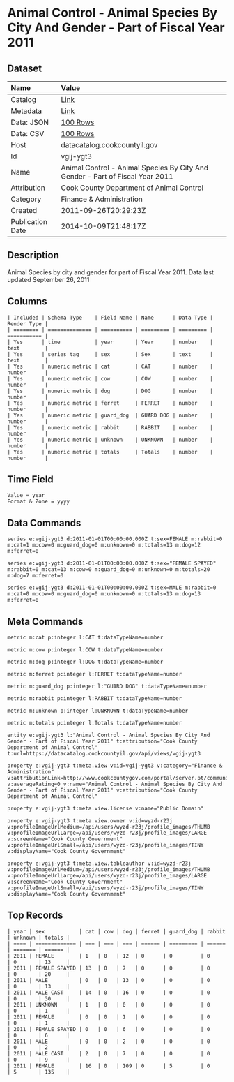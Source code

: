 # Animal Control - Animal Species By City And Gender - Part of Fiscal Year 2011

## Dataset

| Name | Value |
| :--- | :---- |
| Catalog | [Link](https://catalog.data.gov/dataset/animal-control-animal-species-by-city-and-gender-part-of-fiscal-year-2011-836d1) |
| Metadata | [Link](https://datacatalog.cookcountyil.gov/api/views/vgij-ygt3) |
| Data: JSON | [100 Rows](https://datacatalog.cookcountyil.gov/api/views/vgij-ygt3/rows.json?max_rows=100) |
| Data: CSV | [100 Rows](https://datacatalog.cookcountyil.gov/api/views/vgij-ygt3/rows.csv?max_rows=100) |
| Host | datacatalog.cookcountyil.gov |
| Id | vgij-ygt3 |
| Name | Animal Control - Animal Species By City And Gender - Part of Fiscal Year 2011 |
| Attribution | Cook County Department of Animal Control |
| Category | Finance & Administration |
| Created | 2011-09-26T20:29:23Z |
| Publication Date | 2014-10-09T21:48:17Z |

## Description

Animal Species by city and gender for part of Fiscal Year 2011. Data last updated September 26, 2011

## Columns

```ls
| Included | Schema Type    | Field Name | Name      | Data Type | Render Type |
| ======== | ============== | ========== | ========= | ========= | =========== |
| Yes      | time           | year       | Year      | number    | text        |
| Yes      | series tag     | sex        | Sex       | text      | text        |
| Yes      | numeric metric | cat        | CAT       | number    | number      |
| Yes      | numeric metric | cow        | COW       | number    | number      |
| Yes      | numeric metric | dog        | DOG       | number    | number      |
| Yes      | numeric metric | ferret     | FERRET    | number    | number      |
| Yes      | numeric metric | guard_dog  | GUARD DOG | number    | number      |
| Yes      | numeric metric | rabbit     | RABBIT    | number    | number      |
| Yes      | numeric metric | unknown    | UNKNOWN   | number    | number      |
| Yes      | numeric metric | totals     | Totals    | number    | number      |
```

## Time Field

```ls
Value = year
Format & Zone = yyyy
```

## Data Commands

```ls
series e:vgij-ygt3 d:2011-01-01T00:00:00.000Z t:sex=FEMALE m:rabbit=0 m:cat=1 m:cow=0 m:guard_dog=0 m:unknown=0 m:totals=13 m:dog=12 m:ferret=0

series e:vgij-ygt3 d:2011-01-01T00:00:00.000Z t:sex="FEMALE SPAYED" m:rabbit=0 m:cat=13 m:cow=0 m:guard_dog=0 m:unknown=0 m:totals=20 m:dog=7 m:ferret=0

series e:vgij-ygt3 d:2011-01-01T00:00:00.000Z t:sex=MALE m:rabbit=0 m:cat=0 m:cow=0 m:guard_dog=0 m:unknown=0 m:totals=13 m:dog=13 m:ferret=0
```

## Meta Commands

```ls
metric m:cat p:integer l:CAT t:dataTypeName=number

metric m:cow p:integer l:COW t:dataTypeName=number

metric m:dog p:integer l:DOG t:dataTypeName=number

metric m:ferret p:integer l:FERRET t:dataTypeName=number

metric m:guard_dog p:integer l:"GUARD DOG" t:dataTypeName=number

metric m:rabbit p:integer l:RABBIT t:dataTypeName=number

metric m:unknown p:integer l:UNKNOWN t:dataTypeName=number

metric m:totals p:integer l:Totals t:dataTypeName=number

entity e:vgij-ygt3 l:"Animal Control - Animal Species By City And Gender - Part of Fiscal Year 2011" t:attribution="Cook County Department of Animal Control" t:url=https://datacatalog.cookcountyil.gov/api/views/vgij-ygt3

property e:vgij-ygt3 t:meta.view v:id=vgij-ygt3 v:category="Finance & Administration" v:attributionLink=http://www.cookcountygov.com/portal/server.pt/community/animal___rabies_control/247 v:averageRating=0 v:name="Animal Control - Animal Species By City And Gender - Part of Fiscal Year 2011" v:attribution="Cook County Department of Animal Control"

property e:vgij-ygt3 t:meta.view.license v:name="Public Domain"

property e:vgij-ygt3 t:meta.view.owner v:id=wyzd-r23j v:profileImageUrlMedium=/api/users/wyzd-r23j/profile_images/THUMB v:profileImageUrlLarge=/api/users/wyzd-r23j/profile_images/LARGE v:screenName="Cook County Government" v:profileImageUrlSmall=/api/users/wyzd-r23j/profile_images/TINY v:displayName="Cook County Government"

property e:vgij-ygt3 t:meta.view.tableauthor v:id=wyzd-r23j v:profileImageUrlMedium=/api/users/wyzd-r23j/profile_images/THUMB v:profileImageUrlLarge=/api/users/wyzd-r23j/profile_images/LARGE v:screenName="Cook County Government" v:profileImageUrlSmall=/api/users/wyzd-r23j/profile_images/TINY v:displayName="Cook County Government"
```

## Top Records

```ls
| year | sex           | cat | cow | dog | ferret | guard_dog | rabbit | unknown | totals | 
| ==== | ============= | === | === | === | ====== | ========= | ====== | ======= | ====== | 
| 2011 | FEMALE        | 1   | 0   | 12  | 0      | 0         | 0      | 0       | 13     | 
| 2011 | FEMALE SPAYED | 13  | 0   | 7   | 0      | 0         | 0      | 0       | 20     | 
| 2011 | MALE          | 0   | 0   | 13  | 0      | 0         | 0      | 0       | 13     | 
| 2011 | MALE CAST     | 14  | 0   | 16  | 0      | 0         | 0      | 0       | 30     | 
| 2011 | UNKNOWN       | 1   | 0   | 0   | 0      | 0         | 0      | 0       | 1      | 
| 2011 | FEMALE        | 0   | 0   | 1   | 0      | 0         | 0      | 0       | 1      | 
| 2011 | FEMALE SPAYED | 0   | 0   | 6   | 0      | 0         | 0      | 0       | 6      | 
| 2011 | MALE          | 0   | 0   | 2   | 0      | 0         | 0      | 0       | 2      | 
| 2011 | MALE CAST     | 2   | 0   | 7   | 0      | 0         | 0      | 0       | 9      | 
| 2011 | FEMALE        | 16  | 0   | 109 | 0      | 5         | 0      | 5       | 135    | 
```